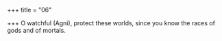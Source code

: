 +++
title = "06"

+++
O watchful (Agni), protect these worlds,
since you know the races of gods and of mortals.